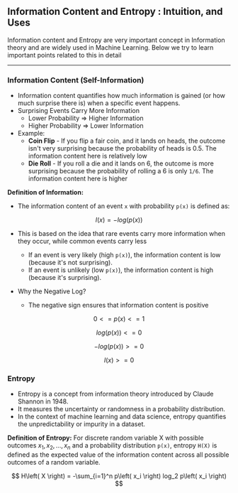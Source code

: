 ## Information Content and Entropy : Intuition, and Uses

Information content and Entropy are very important concept in Information theory and are widely used in Machine Learning. Below we try to learn important points related to this in detail

---

### Information Content (Self-Information)
- Information content quantifies how much information is gained (or how much surprise there is) when a specific event happens.
- Surprising Events Carry More Information
    - Lower Probability => Higher Information
    - Higher Probability => Lower Information
- Example:
    - **Coin Flip** - If you flip a fair coin, and it lands on heads, the outcome isn't very surprising because the probability of heads is 0.5. The information content here is relatively low
    - **Die Roll** - If you roll a die and it lands on 6, the outcome is more surprising because the probability of rolling a 6 is only `1/6`. The information content here is higher

**Definition of Information:**
- The information content of an event `x` with probability `p(x)` is defined as:

$$ 
I(x) = -log(p(x)) 
$$

- This is based on the idea that rare events carry more information when they occur, while common events carry less
    - If an event is very likely (high `p(x)`), the information content is low (because it's not surprising).
    - If an event is unlikely (low `p(x)`), the information content is high (because it's surprising).

- Why the Negative Log? 
    - The negative sign ensures that information content is positive

$$ 0 <= p(x) <= 1 $$

$$ log(p(x)) <= 0 $$

$$ -log(p(x)) >= 0 $$

$$ I(x) >= 0 $$

### Entropy

- Entropy is a concept from information theory introduced by Claude Shannon in 1948. 
- It measures the uncertainty or randomness in a probability distribution. 
- In the context of machine learning and data science, entropy quantifies the unpredictability or impurity in a dataset.

**Definition of Entropy:**
For discrete random variable X with possible outcomes $x_1, x_2, ..., x_n$ and a probability distribution `p(x)`, entropy `H(X)` is defined as the expected value of the information content across all possible outcomes of a random variable.

$$
H\left( X \right) = -\sum_{i=1}^n p\left( x_i \right) log_2 p\left( x_i \right) 
$$



